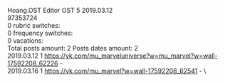 Hoang.OST	Editor OST 5 2019.03.12\
97353724\
0 rubric switches:\
0 frequency switches:\
0 vacations:\
Total posts amount: 2	Posts dates amount: 2\
2019.03.12 1 https://vk.com/mu_marveluniverse?w=mu_marvel?w=wall-17592208_62226 - \
2019.03.16 1 https://vk.com/mu_marvel?w=wall-17592208_62541 - \
